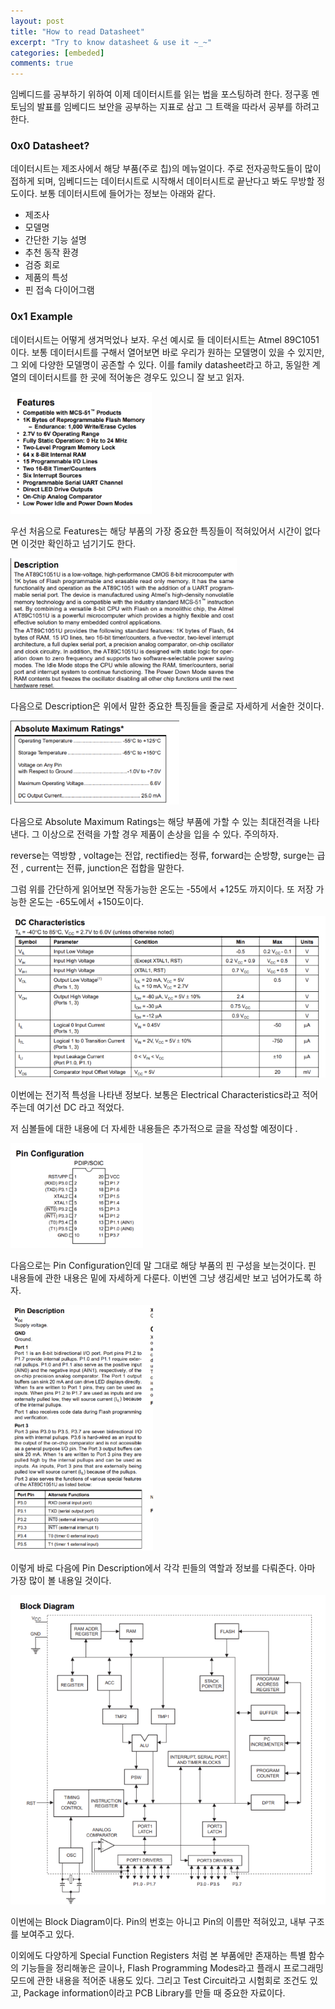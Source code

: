 ```yaml
---
layout: post
title: "How to read Datasheet"
excerpt: "Try to know datasheet & use it ~_~"
categories: [embeded]
comments: true 
---
```


임베디드를 공부하기 위하여 이제 데이터시트를 읽는 법을 포스팅하려 한다.  정구홍 멘토님의 발표를 임베디드 보안을 공부하는 지표로 삼고 그 트랙을 따라서 공부를 하려고 한다. 

### 0x0 Datasheet?

데이터시트는 제조사에서 해당 부품(주로 칩)의 메뉴얼이다. 주로 전자공학도들이 많이 접하게 되며, 임베디드는 데이터시트로 시작해서 데이터시트로 끝난다고 봐도 무방할 정도이다.  보통 데이터시트에 들어가는 정보는 아래와 같다.

* 제조사
* 모델명
* 간단한 기능 설명
* 추천 동작 환경
* 검증 회로
* 제품의 특성
* 핀 접속 다이어그램

### 0x1 Example

데이터시트는 어떻게 생겨먹었나 보자. 우선 예시로 들 데이터시트는 Atmel 89C1051 이다. 보통 데이터시트를 구해서 열어보면 바로 우리가 원하는 모델명이 있을 수 있지만, 그 외에 다양한 모델명이 공존할 수 있다. 이를 family datasheet라고 하고, 동일한 계열의 데이터시트를 한 곳에 적어놓은 경우도 있으니 잘 보고 읽자.

<img src="/img/dt1.png" alt="dt1" style="zoom:80%;" />

우선 처음으로  Features는 해당 부품의 가장 중요한 특징들이 적혀있어서 시간이 없다면 이것만 확인하고 넘기기도 한다. 

<img src="/img/dt2.png" alt="dt2" style="zoom:80%;" />

다음으로 Description은 위에서 말한 중요한 특징들을 줄글로 자세하게 서술한 것이다.

<img src="/img/dt3.png" alt="dt3" style="zoom:80%;" />

다음으로 Absolute Maximum Ratings는 해당 부품에 가할 수 있는 최대전격을 나타낸다. 그 이상으로 전력을 가할 경우 제품이 손상을 입을 수 있다. 주의하자. 

reverse는 역방향 , voltage는 전압, rectified는 정류, forward는 순방향, surge는 급전 , current는 전류, junction은 접합을 말한다. 

그럼 위를 간단하게 읽어보면 작동가능한 온도는 -55에서 +125도 까지이다. 또 저장 가능한 온도는 -65도에서 +150도이다.

<img src="/img/dt4.png" alt="dt4" style="zoom:80%;" />

이번에는 전기적 특성을 나타낸 정보다. 보통은 Electrical Characteristics라고 적어주는데 여기선 DC 라고 적었다.  

저 심볼들에 대한 내용에 더 자세한 내용들은 추가적으로 글을 작성할 예정이다 . 

<img src="/img/dt5.png" alt="dt5" style="zoom:80%;" />

다음으로는 Pin Configuration인데 말 그대로 해당 부품의 핀 구성을 보는것이다. 핀 내용들에 관한 내용은 밑에 자세하게 다룬다. 이번엔 그냥 생김세만 보고 넘어가도록 하자. 

<img src="/img/dt6.png" alt="dt6" style="zoom:80%;" />

이렇게 바로 다음에 Pin Description에서 각각 핀들의 역할과 정보를 다뤄준다. 아마 가장 많이 볼 내용일 것이다.

<img src="/img/dt7.png" alt="dt7" style="zoom:80%;" />

이번에는 Block Diagram이다. Pin의 번호는 아니고 Pin의 이름만 적혀있고, 내부 구조를 보여주고 있다. 

이외에도 다양하게 Special Function Registers 처럼 본 부품에만 존재하는 특별 함수의 기능들을 정리해놓은 글이나,  Flash Programming Modes라고 플래시 프로그래밍 모드에 관한 내용을 적어준 내용도 있다. 그리고 Test Circuit라고 시험회로 조건도 있고, Package information이라고 PCB Library를 만들 때 중요한 자료이다.
